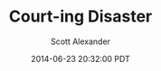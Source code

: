 ---
layout: podcast
title: "Court-ing Disaster"
author: Scott Alexander
description: https://slatestarcodex.com/2014/06/23/court-ing-disaster/
date: 2014-06-23 20:32:00 PDT
length: 1913766
duration: 478
guid: court-ing-disaster
---